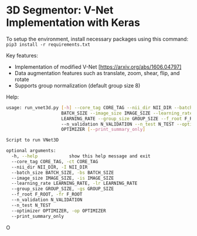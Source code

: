 # 3D Segmentor: V-Net Implementation with Keras

To setup the environment, install necessary packages using this command:
```pip3 install -r requirements.txt```

Key features:
- Implementation of modified V-Net [https://arxiv.org/abs/1606.04797]
- Data augmentation features such as translate, zoom, shear, flip, and rotate
- Supports group normalization (default group size 8)

Help:
```bash
usage: run_vnet3d.py [-h] --core_tag CORE_TAG --nii_dir NII_DIR --batch_size
                     BATCH_SIZE --image_size IMAGE_SIZE --learning_rate
                     LEARNING_RATE --group_size GROUP_SIZE --f_root F_ROOT
                     --n_validation N_VALIDATION --n_test N_TEST --optimizer
                     OPTIMIZER [--print_summary_only]

Script to run VNet3D

optional arguments:
  -h, --help            show this help message and exit
  --core_tag CORE_TAG, -ct CORE_TAG
  --nii_dir NII_DIR, -I NII_DIR
  --batch_size BATCH_SIZE, -bs BATCH_SIZE
  --image_size IMAGE_SIZE, -is IMAGE_SIZE
  --learning_rate LEARNING_RATE, -lr LEARNING_RATE
  --group_size GROUP_SIZE, -gs GROUP_SIZE
  --f_root F_ROOT, -fr F_ROOT
  --n_validation N_VALIDATION
  --n_test N_TEST
  --optimizer OPTIMIZER, -op OPTIMIZER
  --print_summary_only
```
O